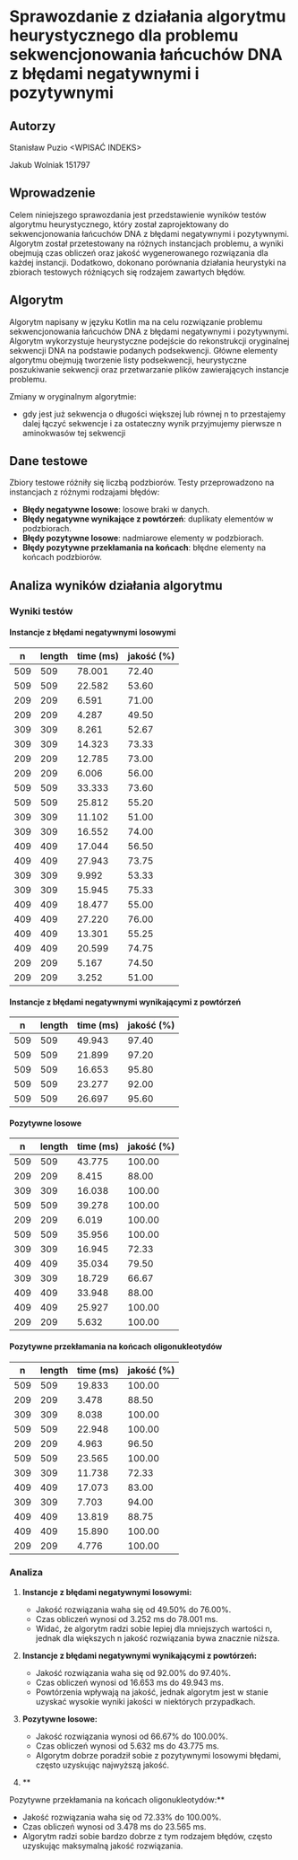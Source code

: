 # Sprawozdanie z działania algorytmu heurystycznego dla problemu sekwencjonowania łańcuchów DNA z błędami negatywnymi i pozytywnymi

## Autorzy
Stanisław Puzio <WPISAĆ INDEKS>

Jakub Wolniak 151797

## Wprowadzenie
Celem niniejszego sprawozdania jest przedstawienie wyników testów algorytmu heurystycznego, który został zaprojektowany do sekwencjonowania łańcuchów DNA z błędami negatywnymi i pozytywnymi. Algorytm został przetestowany na różnych instancjach problemu, a wyniki obejmują czas obliczeń oraz jakość wygenerowanego rozwiązania dla każdej instancji. Dodatkowo, dokonano porównania działania heurystyki na zbiorach testowych różniących się rodzajem zawartych błędów.

## Algorytm
Algorytm napisany w języku Kotlin ma na celu rozwiązanie problemu sekwencjonowania łańcuchów DNA z błędami negatywnymi i pozytywnymi. Algorytm wykorzystuje heurystyczne podejście do rekonstrukcji oryginalnej sekwencji DNA na podstawie podanych podsekwencji. Główne elementy algorytmu obejmują tworzenie listy podsekwencji, heurystyczne poszukiwanie sekwencji oraz przetwarzanie plików zawierających instancje problemu.

Zmiany w oryginalnym algorytmie:
 - gdy jest już sekwencja o długości większej lub równej n to przestajemy dalej łączyć sekwencje i za ostateczny wynik przyjmujemy pierwsze n aminokwasów tej sekwencji 

## Dane testowe
Zbiory testowe różniły się liczbą podzbiorów. Testy przeprowadzono na instancjach z różnymi rodzajami błędów:
- **Błędy negatywne losowe**: losowe braki w danych.
- **Błędy negatywne wynikające z powtórzeń**: duplikaty elementów w podzbiorach.
- **Błędy pozytywne losowe**: nadmiarowe elementy w podzbiorach.
- **Błędy pozytywne przekłamania na końcach**: błędne elementy na końcach podzbiorów.

## Analiza wyników działania algorytmu

### Wyniki testów

#### Instancje z błędami negatywnymi losowymi

| n   | length | time (ms)    | jakość (%) |
|-----|--------|--------------|------------|
| 509 | 509    | 78.001       | 72.40      |
| 509 | 509    | 22.582       | 53.60      |
| 209 | 209    | 6.591        | 71.00      |
| 209 | 209    | 4.287        | 49.50      |
| 309 | 309    | 8.261        | 52.67      |
| 309 | 309    | 14.323       | 73.33      |
| 209 | 209    | 12.785       | 73.00      |
| 209 | 209    | 6.006        | 56.00      |
| 509 | 509    | 33.333       | 73.60      |
| 509 | 509    | 25.812       | 55.20      |
| 309 | 309    | 11.102       | 51.00      |
| 309 | 309    | 16.552       | 74.00      |
| 409 | 409    | 17.044       | 56.50      |
| 409 | 409    | 27.943       | 73.75      |
| 309 | 309    | 9.992        | 53.33      |
| 309 | 309    | 15.945       | 75.33      |
| 409 | 409    | 18.477       | 55.00      |
| 409 | 409    | 27.220       | 76.00      |
| 409 | 409    | 13.301       | 55.25      |
| 409 | 409    | 20.599       | 74.75      |
| 209 | 209    | 5.167        | 74.50      |
| 209 | 209    | 3.252        | 51.00      |

#### Instancje z błędami negatywnymi wynikającymi z powtórzeń

| n   | length | time (ms)    | jakość (%) |
|-----|--------|--------------|------------|
| 509 | 509    | 49.943       | 97.40      |
| 509 | 509    | 21.899       | 97.20      |
| 509 | 509    | 16.653       | 95.80      |
| 509 | 509    | 23.277       | 92.00      |
| 509 | 509    | 26.697       | 95.60      |

#### Pozytywne losowe

| n   | length | time (ms)    | jakość (%) |
|-----|--------|--------------|------------|
| 509 | 509    | 43.775       | 100.00     |
| 209 | 209    | 8.415        | 88.00      |
| 309 | 309    | 16.038       | 100.00     |
| 509 | 509    | 39.278       | 100.00     |
| 209 | 209    | 6.019        | 100.00     |
| 509 | 509    | 35.956       | 100.00     |
| 309 | 309    | 16.945       | 72.33      |
| 409 | 409    | 35.034       | 79.50      |
| 309 | 309    | 18.729       | 66.67      |
| 409 | 409    | 33.948       | 88.00      |
| 409 | 409    | 25.927       | 100.00     |
| 209 | 209    | 5.632        | 100.00     |

#### Pozytywne przekłamania na końcach oligonukleotydów

| n   | length | time (ms)    | jakość (%) |
|-----|--------|--------------|------------|
| 509 | 509    | 19.833       | 100.00     |
| 209 | 209    | 3.478        | 88.50      |
| 309 | 309    | 8.038        | 100.00     |
| 509 | 509    | 22.948       | 100.00     |
| 209 | 209    | 4.963        | 96.50      |
| 509 | 509    | 23.565       | 100.00     |
| 309 | 309    | 11.738       | 72.33      |
| 409 | 409    | 17.073       | 83.00      |
| 309 | 309    | 7.703        | 94.00      |
| 409 | 409    | 13.819       | 88.75      |
| 409 | 409    | 15.890       | 100.00     |
| 209 | 209    | 4.776        | 100.00     |

### Analiza

1. **Instancje z błędami negatywnymi losowymi:**
   - Jakość rozwiązania waha się od 49.50% do 76.00%.
   - Czas obliczeń wynosi od 3.252 ms do 78.001 ms.
   - Widać, że algorytm radzi sobie lepiej dla mniejszych wartości n, jednak dla większych n jakość rozwiązania bywa znacznie niższa.

2. **Instancje z błędami negatywnymi wynikającymi z powtórzeń:**
   - Jakość rozwiązania waha się od 92.00% do 97.40%.
   - Czas obliczeń wynosi od 16.653 ms do 49.943 ms.
   - Powtórzenia wpływają na jakość, jednak algorytm jest w stanie uzyskać wysokie wyniki jakości w niektórych przypadkach.

3. **Pozytywne losowe:**
   - Jakość rozwiązania wynosi od 66.67% do 100.00%.
   - Czas obliczeń wynosi od 5.632 ms do 43.775 ms.
   - Algorytm dobrze poradził sobie z pozytywnymi losowymi błędami, często uzyskując najwyższą jakość.

4. **

Pozytywne przekłamania na końcach oligonukleotydów:**
   - Jakość rozwiązania waha się od 72.33% do 100.00%.
   - Czas obliczeń wynosi od 3.478 ms do 23.565 ms.
   - Algorytm radzi sobie bardzo dobrze z tym rodzajem błędów, często uzyskując maksymalną jakość rozwiązania.
